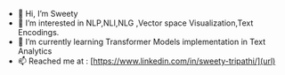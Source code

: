 - 👋 Hi, I’m Sweety
- 👀 I’m interested in NLP,NLI,NLG ,Vector space Visualization,Text Encodings.
- 🌱 I’m currently learning Transformer Models implementation in Text Analytics
- 📫 Reached me at : [https://www.linkedin.com/in/sweety-tripathi/](url)

<!---
Swty13/Swty13 is a ✨ special ✨ repository because its `README.md` (this file) appears on your GitHub profile.
You can click the Preview link to take a look at your changes.
--->
